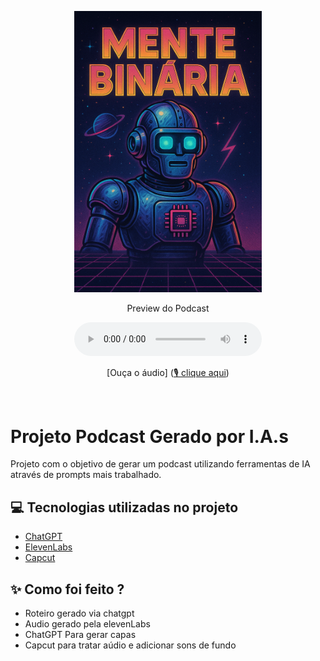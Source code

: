 <p align="center">
<img 
    src="imagens/mente-binaria.png"
    width="300"
/>
</p>

<p align="center">
    Preview do Podcast
</p>

<div align="center">
    <audio src="audio/Inteligência Artificial ou Espertice Artificial.mp3" controls title="Podcast editado"></audio>
    <p>[Ouça o áudio] (<a href="https://drive.google.com/file/d/1Ag08mNJeMJ8vkA2Y8iFRQiEkKinFedbT/view?usp=drive_link">🎙️ clique aqui</a>) </p>
</div>
<br>

# Projeto Podcast Gerado por I.A.s

Projeto com o objetivo de gerar um podcast utilizando ferramentas de IA através de prompts mais trabalhado.

## 💻 Tecnologias utilizadas no projeto

- [ChatGPT](https://chat.openai.com/) 
- [ElevenLabs](https://beta.elevenlabs.io/)
- [Capcut](https://www.capcut.com/pt-br/)

## ✨ Como foi feito ?

- Roteiro gerado via chatgpt
- Audio gerado pela elevenLabs
- ChatGPT Para gerar capas
- Capcut para tratar aúdio e adicionar sons de fundo
